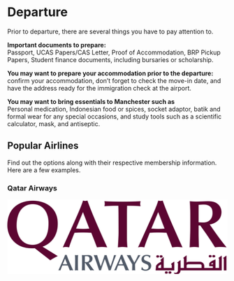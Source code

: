 # Departure    
Prior to departure, there are several things you have to pay attention to. 

**Important documents to prepare:**   
Passport, UCAS Papers/CAS Letter, Proof of Accommodation, BRP Pickup Papers, Student finance documents, including bursaries or scholarship.

**You may want to prepare your accommodation prior to the departure:**     
confirm your accommodation, don’t forget to check the move-in date, and have the address ready for the immigration check at the airport.   

**You may want to bring essentials to Manchester such as**   
Personal medication, Indonesian food or spices, socket adaptor, batik and formal wear for any special occasions, and study tools such as a scientific calculator, mask, and antiseptic.  

## Popular Airlines    
Find out the options along with their respective membership information. Here are a few examples.    

### Qatar Airways   

<p align="center">
  <img src="images/image27.png"/>
</p>
